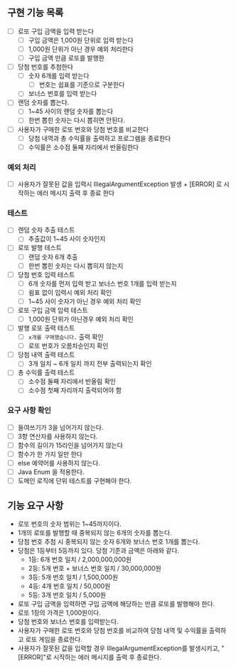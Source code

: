 ## 구현 기능 목록
- [ ] 로또 구입 금액을 입력 받는다
  - [ ] 구입 금액은 1,000원 단위로 입력 받는다
  - [ ] 1,000원 단위가 아닌 경우 예외 처리한다
  - [ ] 구입 금액 만큼 로또를 발행한
- [ ] 당첨 번호를 추첨한다
  - [ ] 숫자 6개를 입력 받는다
    - [ ] 번호는 쉽표를 기준으로 구분한다
  - [ ] 보너스 번호를 입력 받는다
- [ ] 랜덤 숫자를 뽑는다.
  - [ ] 1~45 사이의 랜덤 숫자를 뽑는다
  - [ ] 한번 뽑힌 숫자는 다시 뽑히면 안된다.
- [ ] 사용자가 구매한 로또 번호와 당첨 번호를 비교한다
  - [ ] 당첨 내역과 총 수익률을 출력하고 프로그램을 종료한다
  - [ ] 수익률은 소수점 둘째 자리에서 반올림한다

### 예외 처리
- [ ] 사용자가 잘못된 값을 입력시 IllegalArgumentException 발생 + [ERROR] 로 시작하는 에러 메시지 출력 후 종료 한다

### 테스트
- [ ] 랜덤 숫자 추출 테스트
  - [ ] 추출값이 1~45 사이 숫자인지
- [ ] 로또 발행 테스트
  - [ ] 랜덤 숫자 6개 추출
  - [ ] 한번 뽑힌 숫자는 다시 뽑히지 않는지
- [ ] 당첨 번호 입력 테스트
  - [ ] 6개 숫자를 먼저 입력 받고 보너스 번호 1개를 입력 받는지
  - [ ] 쉼표 없이 입력시 예외 처리 확인
  - [ ] 1~45 사이 숫자가 아닌 경우 예외 처리 확인
- [ ] 로또 구입 금액 입력 테스트
  - [ ] 1,000원 단위가 아닌경우 예외 처리 확인
- [ ] 발행 로또 출력 테스트
  - [ ] `x개를 구매했습니다.` 출력 확인
  - [ ] 로또 번호가 오름차순인지 확인
- [ ] 당첨 내역 출력 테스트
  - [ ] 3개 일치 ~ 6개 일치 까지 전부 출력되는지 확인
- [ ] 총 수익률 출력 테스트
  - [ ] 소수점 둘째 자리에서 반올림 확인
  - [ ] 소수점 첫째 자리까지 출력되어야 함

### 요구 사항 확인
- [ ] 들여쓰기가 3을 넘어가지 않는다.
- [ ] 3항 연산자를 사용하지 않는다.
- [ ] 함수의 길이가 15라인을 넘어가지 않는다
- [ ] 함수가 한 가지 일만 한다
- [ ] else 예약어를 사용하지 않는다.
- [ ] Java Enum 을 적용한다.
- [ ] 도메인 로직에 단위 테스트를 구현해야 한다.

## 기능 요구 사항
- 로또 번호의 숫자 범위는 1~45까지이다.
- 1개의 로또를 발행할 때 중복되지 않는 6개의 숫자를 뽑는다.
- 당첨 번호 추첨 시 중복되지 않는 숫자 6개와 보너스 번호 1개를 뽑는다.
- 당첨은 1등부터 5등까지 있다. 당첨 기준과 금액은 아래와 같다.
    - 1등: 6개 번호 일치 / 2,000,000,000원
    - 2등: 5개 번호 + 보너스 번호 일치 / 30,000,000원
    - 3등: 5개 번호 일치 / 1,500,000원
    - 4등: 4개 번호 일치 / 50,000원
    - 5등: 3개 번호 일치 / 5,000원
- 로또 구입 금액을 입력하면 구입 금액에 해당하는 만큼 로또를 발행해야 한다.
- 로또 1장의 가격은 1,000원이다.
- 당첨 번호와 보너스 번호를 입력받는다. 
- 사용자가 구매한 로또 번호와 당첨 번호를 비교하여 당첨 내역 및 수익률을 출력하고 로또 게임을 종료한다. 
- 사용자가 잘못된 값을 입력할 경우 IllegalArgumentException를 발생시키고, "[ERROR]"로 시작하는 에러 메시지를 출력 후 종료한다.